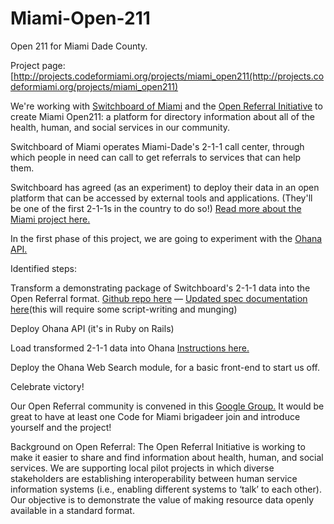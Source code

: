Miami-Open-211
==============

Open 211 for Miami Dade County.

Project page: [http://projects.codeformiami.org/projects/miami_open211(http://projects.codeformiami.org/projects/miami_open211)

We're working with [Switchboard of Miami](http://switchboardmiami.org/) and the [Open Referral Initiative](https://www.openreferral.org/) to create Miami Open211: a platform for directory information about all of the health, human, and social services in our community.

Switchboard of Miami operates Miami-Dade's 2-1-1 call center, through which people in need can call to get referrals to services that can help them.

Switchboard has agreed (as an experiment) to deploy their data in an open platform that can be accessed by external tools and applications. (They'll be one of the first 2-1-1s in the country to do so!) [Read more about the Miami project here.](https://docs.google.com/document/d/1UclLolk4W1hoSo1BUY8Da9A_hO_hHM89vggJg6KfCOA/edit)

In the first phase of this project, we are going to experiment with the [Ohana API.](https://github.com/codeforamerica/ohana-api)

Identified steps:

Transform a demonstrating package of Switchboard's 2-1-1 data into the Open Referral format. [Github repo here](http://github.com/codeforamerica/OpenReferral) — [Updated spec documentation here](https://docs.google.com/document/d/1gmNS4pBvkX4cI2wtH3Qco3uGF4LLTq1OJ0Pb_CLuxlk/edit)(this will require some script-writing and munging)

Deploy Ohana API (it's in Ruby on Rails)

Load transformed 2-1-1 data into Ohana [Instructions here.](https://github.com/codeforamerica/ohana-api/wiki/Populating-the-Postgres-database-from-OpenReferral-compliant-CSV-files)

Deploy the Ohana Web Search module, for a basic front-end to start us off.

Celebrate victory!

Our Open Referral community is convened in this [Google Group.](http://groups.google.com/forum/#!forum/openreferral) It would be great to have at least one Code for Miami brigadeer join and introduce yourself and the project!

Background on Open Referral: The Open Referral Initiative is working to make it easier to share and find information about health, human, and social services. We are supporting local pilot projects in which diverse stakeholders are establishing interoperability between human service information systems (i.e., enabling different systems to ‘talk’ to each other). Our objective is to demonstrate the value of making resource data openly available in a standard format.